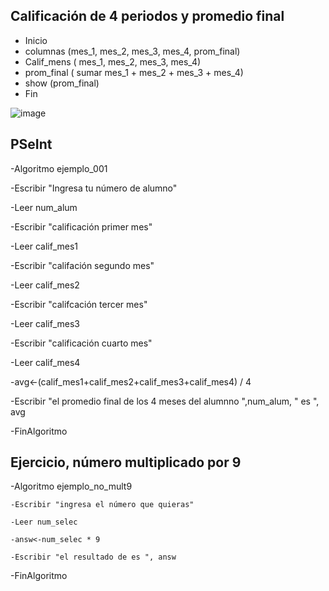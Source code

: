 ## Calificación de 4 periodos y promedio final
- Inicio
- columnas (mes_1, mes_2, mes_3, mes_4, prom_final)
- Calif_mens ( mes_1, mes_2, mes_3, mes_4) 
- prom_final ( sumar mes_1 + mes_2 + mes_3 + mes_4)
- show (prom_final) 
- Fin

![image](https://user-images.githubusercontent.com/103066587/163238397-4fc835d8-e16a-43e4-a9d4-6f02d32afa5c.png)

## PSeInt
-Algoritmo ejemplo_001
	
  -Escribir "Ingresa tu número de alumno"
	
  -Leer num_alum
	
  -Escribir "calificación primer mes"
	
  -Leer calif_mes1
	
  -Escribir "califación segundo mes"
	
  -Leer calif_mes2
	
  -Escribir "califcación tercer mes"
	
  -Leer calif_mes3
	
  -Escribir "calificación cuarto mes"
	
  -Leer calif_mes4
	
  -avg<-(calif_mes1+calif_mes2+calif_mes3+calif_mes4) / 4
	
  -Escribir "el promedio final de los 4 meses del alumnno ",num_alum, " es ", avg 

-FinAlgoritmo

## Ejercicio, número multiplicado por 9 

-Algoritmo ejemplo_no_mult9
	
	-Escribir "ingresa el número que quieras"
	
	-Leer num_selec
	
	-answ<-num_selec * 9
	
	-Escribir "el resultado de es ", answ 

-FinAlgoritmo
